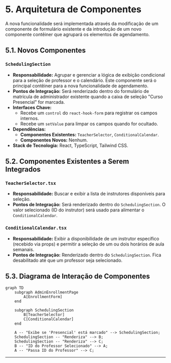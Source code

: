 # 5. Arquitetura de Componentes

A nova funcionalidade será implementada através da modificação de um componente de formulário existente e da introdução de um novo componente contêiner que agrupará os elementos de agendamento.

## 5.1. Novos Componentes

### **`SchedulingSection`**
*   **Responsabilidade:** Agrupar e gerenciar a lógica de exibição condicional para a seleção de professor e o calendário. Este componente será o principal contêiner para a nova funcionalidade de agendamento.
*   **Pontos de Integração:** Será renderizado dentro do formulário de matrícula de administrador existente quando a caixa de seleção "Curso Presencial" for marcada.
*   **Interfaces Chave:**
    *   Recebe um `control` do `react-hook-form` para registrar os campos internos.
    *   Recebe um `setValue` para limpar os campos quando for ocultado.
*   **Dependências:**
    *   **Componentes Existentes:** `TeacherSelector`, `ConditionalCalendar`.
    *   **Componentes Novos:** Nenhum.
*   **Stack de Tecnologia:** React, TypeScript, Tailwind CSS.

## 5.2. Componentes Existentes a Serem Integrados

### **`TeacherSelector.tsx`**
*   **Responsabilidade:** Buscar e exibir a lista de instrutores disponíveis para seleção.
*   **Pontos de Integração:** Será renderizado dentro do `SchedulingSection`. O valor selecionado (ID do instrutor) será usado para alimentar o `ConditionalCalendar`.

### **`ConditionalCalendar.tsx`**
*   **Responsabilidade:** Exibir a disponibilidade de um instrutor específico (recebido via props) e permitir a seleção de um ou dois horários de aula semanais.
*   **Pontos de Integração:** Renderizado dentro do `SchedulingSection`. Fica desabilitado até que um professor seja selecionado.

## 5.3. Diagrama de Interação de Componentes

```mermaid
graph TD
    subgraph AdminEnrollmentPage
        A[EnrollmentForm]
    end

    subgraph SchedulingSection
        B[TeacherSelector]
        C[ConditionalCalendar]
    end

    A -- "Exibe se 'Presencial' está marcado" --> SchedulingSection;
    SchedulingSection -- "Renderiza" --> B;
    SchedulingSection -- "Renderiza" --> C;
    B -- "ID do Professor Selecionado" --> A;
    A -- "Passa ID do Professor" --> C;
```

---